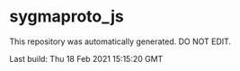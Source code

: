 # sygmaproto_js
This repository was automatically generated. DO NOT EDIT. 

Last build: Thu 18 Feb 2021 15:15:20 GMT
